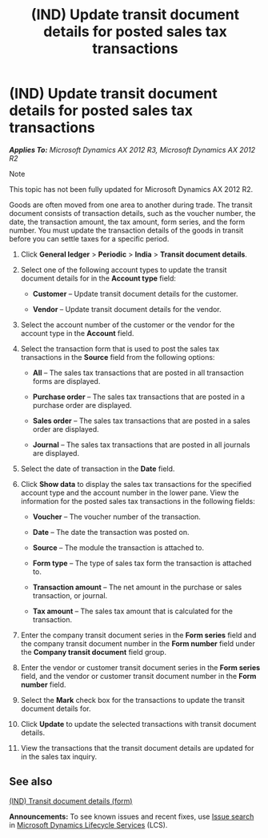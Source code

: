 ﻿---
title: (IND) Update transit document details for posted sales tax transactions
TOCTitle: (IND) Update transit document details for posted sales tax transactions
ms:assetid: 5518333f-9ced-4894-9575-0c7bcbac3650
ms:mtpsurl: https://technet.microsoft.com/en-us/library/JJ677822(v=AX.60)
ms:contentKeyID: 49385783
ms.date: 04/18/2014
mtps_version: v=AX.60
---

# (IND) Update transit document details for posted sales tax transactions 


_**Applies To:** Microsoft Dynamics AX 2012 R3, Microsoft Dynamics AX 2012 R2_


> [!NOTE]
> <P>This topic has not been fully updated for Microsoft Dynamics AX 2012 R2.</P>



Goods are often moved from one area to another during trade. The transit document consists of transaction details, such as the voucher number, the date, the transaction amount, the tax amount, form series, and the form number. You must update the transaction details of the goods in transit before you can settle taxes for a specific period.

1.  Click **General ledger** \> **Periodic** \> **India** \> **Transit document details**.

2.  Select one of the following account types to update the transit document details for in the **Account type** field:
    
      - **Customer** – Update transit document details for the customer.
    
      - **Vendor** – Update transit document details for the vendor.

3.  Select the account number of the customer or the vendor for the account type in the **Account** field.

4.  Select the transaction form that is used to post the sales tax transactions in the **Source** field from the following options:
    
      - **All** – The sales tax transactions that are posted in all transaction forms are displayed.
    
      - **Purchase order** – The sales tax transactions that are posted in a purchase order are displayed.
    
      - **Sales order** – The sales tax transactions that are posted in a sales order are displayed.
    
      - **Journal** – The sales tax transactions that are posted in all journals are displayed.

5.  Select the date of transaction in the **Date** field.

6.  Click **Show data** to display the sales tax transactions for the specified account type and the account number in the lower pane. View the information for the posted sales tax transactions in the following fields:
    
      - **Voucher** – The voucher number of the transaction.
    
      - **Date** – The date the transaction was posted on.
    
      - **Source** – The module the transaction is attached to.
    
      - **Form type** – The type of sales tax form the transaction is attached to.
    
      - **Transaction amount** – The net amount in the purchase or sales transaction, or journal.
    
      - **Tax amount** – The sales tax amount that is calculated for the transaction.

7.  Enter the company transit document series in the **Form series** field and the company transit document number in the **Form number** field under the **Company transit document** field group.

8.  Enter the vendor or customer transit document series in the **Form series** field, and the vendor or customer transit document number in the **Form number** field.

9.  Select the **Mark** check box for the transactions to update the transit document details for.

10. Click **Update** to update the selected transactions with transit document details.

11. View the transactions that the transit document details are updated for in the sales tax inquiry.

## See also

[(IND) Transit document details (form)](https://technet.microsoft.com/en-us/library/jj664773\(v=ax.60\))

  
**Announcements:** To see known issues and recent fixes, use [Issue search](http://go.microsoft.com/fwlink/?linkid=389258) in [Microsoft Dynamics Lifecycle Services](http://go.microsoft.com/fwlink/?linkid=306505) (LCS).

